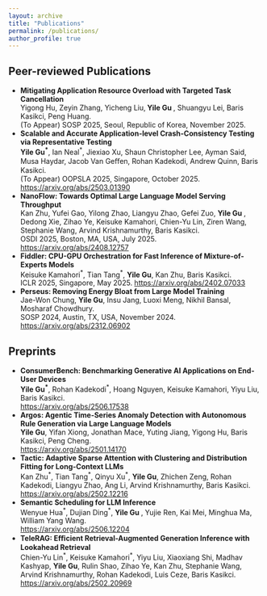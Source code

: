```yaml
---
layout: archive
title: "Publications"
permalink: /publications/
author_profile: true
---
```


## Peer-reviewed Publications

<ul>
  <li>
  <b>Mitigating Application Resource Overload with Targeted Task Cancellation</b> <br>
  Yigong Hu, Zeyin Zhang, Yicheng Liu,<b> Yile Gu </b>, Shuangyu Lei, Baris Kasikci, Peng Huang. <br>
  (To Appear) SOSP 2025, Seoul, Republic of Korea, November 2025. <br>
  </li>

  <li>
  <b>Scalable and Accurate Application-level Crash-Consistency Testing via Representative Testing</b> <br>
  <b> Yile Gu<sup>*</sup></b>, Ian Neal<sup>*</sup>, Jiexiao Xu, Shaun Christopher Lee, Ayman Said, Musa Haydar, Jacob Van Geﬀen, Rohan Kadekodi, Andrew Quinn, Baris Kasikci. <br>
  (To Appear) OOPSLA 2025, Singapore, October 2025. <a href="https://arxiv.org/abs/2503.01390">https://arxiv.org/abs/2503.01390</a> <br>
  </li>

  <li>
  <b>NanoFlow: Towards Optimal Large Language Model Serving Throughput</b> <br>
  Kan Zhu, Yufei Gao, Yilong Zhao, Liangyu Zhao, Gefei Zuo, <b> Yile Gu </b>, Dedong Xie, Zihao Ye, Keisuke Kamahori, Chien-Yu Lin, Ziren Wang, Stephanie Wang, Arvind Krishnamurthy, Baris Kasikci.  <br>
  OSDI 2025, Boston, MA, USA, July 2025. <a href="https://arxiv.org/abs/2408.12757">https://arxiv.org/abs/2408.12757</a> <br>
  </li>

  <li>
  <b>Fiddler: CPU-GPU Orchestration for Fast Inference of Mixture-of-Experts Models</b> <br>
  Keisuke Kamahori<sup>*</sup>, Tian Tang<sup>*</sup>, <b>Yile Gu</b>, Kan Zhu, Baris Kasikci. <br>
  ICLR 2025, Singapore, May 2025. <a href="https://arxiv.org/abs/2402.07033">https://arxiv.org/abs/2402.07033</a> <br>
  </li>

  <li>
  <b>Perseus: Removing Energy Bloat from Large Model Training</b> <br>
  Jae-Won Chung, <b> Yile Gu</b>, Insu Jang, Luoxi Meng, Nikhil Bansal, Mosharaf Chowdhury. <br>
  SOSP 2024, Austin, TX, USA, November 2024. <a href="https://arxiv.org/abs/2312.06902">https://arxiv.org/abs/2312.06902</a> <br>
  </li>

</ul>

## Preprints
<ul>

  <li>
  <b>ConsumerBench: Benchmarking Generative AI Applications on End-User Devices</b> <br>
  <b> Yile Gu<sup>*</sup></b>, Rohan Kadekodi<sup>*</sup>, Hoang Nguyen, Keisuke Kamahori, Yiyu Liu, Baris Kasikci. <br>
  <a href="https://arxiv.org/abs/2506.17538">https://arxiv.org/abs/2506.17538</a> <br>
  </li>

  <li>
  <b>Argos: Agentic Time-Series Anomaly Detection with Autonomous Rule Generation via Large Language Models</b> <br>
  <b> Yile Gu</b>, Yifan Xiong, Jonathan Mace, Yuting Jiang, Yigong Hu, Baris Kasikci, Peng Cheng.  <br>
  <a href="https://arxiv.org/abs/2501.14170">https://arxiv.org/abs/2501.14170</a> <br>
  </li>

  <li>
  <b>Tactic: Adaptive Sparse Attention with Clustering and Distribution Fitting for Long-Context LLMs</b> <br>
  Kan Zhu<sup>*</sup>, Tian Tang<sup>*</sup>, Qinyu Xu<sup>*</sup>, <b> Yile Gu</b>, Zhichen Zeng, Rohan Kadekodi, Liangyu Zhao, Ang Li, Arvind Krishnamurthy, Baris Kasikci.  <br>
  <a href="https://arxiv.org/abs/2502.12216">https://arxiv.org/abs/2502.12216</a> <br>
  </li>

  <li>
  <b>Semantic Scheduling for LLM Inference</b> <br>
  Wenyue Hua<sup>*</sup>, Dujian Ding<sup>*</sup>, <b> Yile Gu </b>, Yujie Ren, Kai Mei, Minghua Ma, William Yang Wang.  <br>
  <a href="https://arxiv.org/abs/2506.12204">https://arxiv.org/abs/2506.12204</a> <br>
  </li>

  <li>
  <b>TeleRAG: Eﬃcient Retrieval-Augmented Generation Inference with Lookahead Retrieval</b> <br>
  Chien-Yu Lin<sup>*</sup>, Keisuke Kamahori<sup>*</sup>, Yiyu Liu, Xiaoxiang Shi, Madhav Kashyap, <b>Yile Gu</b>, Rulin Shao, Zihao Ye, Kan Zhu, Stephanie Wang, Arvind Krishnamurthy, Rohan Kadekodi, Luis Ceze, Baris Kasikci.  <br>
  <a href="https://arxiv.org/abs/2502.20969">https://arxiv.org/abs/2502.20969</a> <br>
  </li>


</ul>
<!-- {% if author.googlescholar %}
  You can also find my articles on <u><a href="{{author.googlescholar}}">my Google Scholar profile</a>.</u>
{% endif %}

<!-- {% include base_path %} -->

<!-- {% for post in site.publications reversed %}
  {% include archive-single-pub.html %}
{% endfor %} -->
